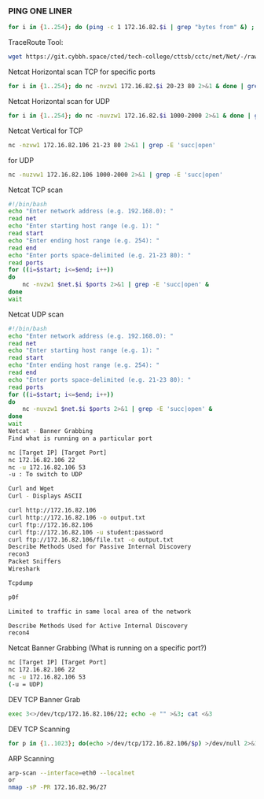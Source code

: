 ### PING ONE LINER
```bash
for i in {1..254}; do (ping -c 1 172.16.82.$i | grep "bytes from" &) ; done
```
TraceRoute Tool:
```bash
wget https://git.cybbh.space/cted/tech-college/cttsb/cctc/net/Net/-/raw/main/Resources/tr.py
```
Netcat Horizontal scan TCP for specific ports
```bash
for i in {1..254}; do nc -nvzw1 172.16.82.$i 20-23 80 2>&1 & done | grep -E 'succ|open'
```
Netcat Horizontal scan for UDP
```bash
for i in {1..254}; do nc -nuvzw1 172.16.82.$i 1000-2000 2>&1 & done | grep -E 'succ|open'
```
Netcat Vertical for TCP
```bash
nc -nzvw1 172.16.82.106 21-23 80 2>&1 | grep -E 'succ|open'
```
for UDP
```bash
nc -nuzvw1 172.16.82.106 1000-2000 2>&1 | grep -E 'succ|open'
```
Netcat TCP scan
```bash
#!/bin/bash
echo "Enter network address (e.g. 192.168.0): "
read net
echo "Enter starting host range (e.g. 1): "
read start
echo "Enter ending host range (e.g. 254): "
read end
echo "Enter ports space-delimited (e.g. 21-23 80): "
read ports
for ((i=$start; i<=$end; i++))
do
    nc -nvzw1 $net.$i $ports 2>&1 | grep -E 'succ|open' &
done
wait
```
Netcat UDP scan
```bash
#!/bin/bash
echo "Enter network address (e.g. 192.168.0): "
read net
echo "Enter starting host range (e.g. 1): "
read start
echo "Enter ending host range (e.g. 254): "
read end
echo "Enter ports space-delimited (e.g. 21-23 80): "
read ports
for ((i=$start; i<=$end; i++))
do
    nc -nuvzw1 $net.$i $ports 2>&1 | grep -E 'succ|open' &
done
wait
Netcat - Banner Grabbing
Find what is running on a particular port

nc [Target IP] [Target Port]
nc 172.16.82.106 22
nc -u 172.16.82.106 53
-u : To switch to UDP

Curl and Wget
Curl - Displays ASCII

curl http://172.16.82.106
curl http://172.16.82.106 -o output.txt
curl ftp://172.16.82.106
curl ftp://172.16.82.106 -u student:password
curl ftp://172.16.82.106/file.txt -o output.txt
Describe Methods Used for Passive Internal Discovery
recon3
Packet Sniffers
Wireshark

Tcpdump

p0f

Limited to traffic in same local area of the network

Describe Methods Used for Active Internal Discovery
recon4
```
Netcat Banner Grabbing (What is running on a specific port?)
```bash
nc [Target IP] [Target Port]
nc 172.16.82.106 22
nc -u 172.16.82.106 53
(-u = UDP)
```
DEV TCP Banner Grab
```bash
exec 3<>/dev/tcp/172.16.82.106/22; echo -e "" >&3; cat <&3
```
DEV TCP Scanning
```bash
for p in {1..1023}; do(echo >/dev/tcp/172.16.82.106/$p) >/dev/null 2>&1 && echo "$p open"; done
```
ARP Scanning
```bash
arp-scan --interface=eth0 --localnet
or
nmap -sP -PR 172.16.82.96/27
```

